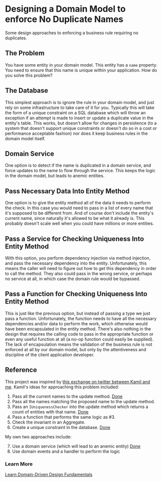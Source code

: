# Designing a Domain Model to enforce No Duplicate Names

Some design approaches to enforcing a business rule requiring no duplicates.

## The Problem

You have some entity in your domain model. This entity has a `name` property. You need to ensure that this name is unique within your application. How do you solve this problem?

## The Database

This simplest approach is to ignore the rule in your domain model, and just rely on some infrastructure to take care of it for you. Typically this will take the form of a unique constraint on a SQL database which will throw an exception if an attempt is made to insert or update a duplicate value in the entity's table. This works, but doesn't allow for changes in persistence (to a system that doesn't support unique constraints or doesn't do so in a cost or performance acceptable fashion) nor does it keep business rules in the domain model itself.

## Domain Service

One option is to detect if the name is duplicated in a domain service, and force updates to the name to flow through the service. This keeps the logic in the domain model, but leads to anemic entities.

## Pass Necessary Data Into Entity Method

One option is to give the entity method all of the data it needs to perform the check. In this case you would need to pass in a list of every name that it's supposed to be different from. And of course don't include the entity's current name, since naturally it's allowed to be what it already is. This probably doesn't scale well when you could have millions or more entities.

## Pass a Service for Checking Uniqueness Into Entity Method

With this option, you perform dependency injection via method injection, and pass the necessary dependency into the entity. Unfortunately, this means the caller will need to figure out how to get this dependency in order to call the method. They also could pass in the wrong service, or perhaps no service at all, in which case the domain rule would be bypassed.

## Pass a Function for Checking Uniqueness Into Entity Method

This is just like the previous option, but instead of passing a type we just pass a function. Unfortunately, the function needs to have all the necessary dependencies and/or data to perform the work, which otherwise would have been encapsulated in the entity method. There's also nothing in the design that requires the calling code to pass in the appropriate function or even any useful function at all (a no-op function could easily be supplied). The lack of encapsulation means the validation of the business rule is not enforced at all by our domain model, but only by the attentiveness and discipline of the client application developer.

## Reference

This project was inspired by [this exchange on twitter between Kamil and me](https://twitter.com/kamgrzybek/status/1280868055627763713). Kamil's ideas for approaching this problem included:

1. Pass all the current names to the update method. [Done](https://github.com/ardalis/DDD-NoDuplicates/tree/master/NoDuplicatesDesigns/03_PassDataToMethod)
2. Pass all the names matching the proposed name to the update method.
3. Pass an `IUniquenessChecker` into the update method which returns a count of entities with that name. [Done](https://github.com/ardalis/DDD-NoDuplicates/tree/master/NoDuplicatesDesigns/04_MethodInjectionService)
4. Pass a function that performs the same logic as #3.
5. Check the invariant in an Aggregate.
6. Create a unique constraint in the database. [Done](https://github.com/ardalis/DDD-NoDuplicates/tree/master/NoDuplicatesDesigns/01_Database)

My own two approaches include:

7. Use a domain service (which will lead to an anemic entity) [Done](https://github.com/ardalis/DDD-NoDuplicates/tree/master/NoDuplicatesDesigns/02_DomainService)
8. Use domain events and a handler to perform the logic

### Learn More

[Learn Domain-Driven Design Fundamentals](https://www.pluralsight.com/courses/domain-driven-design-fundamentals)
